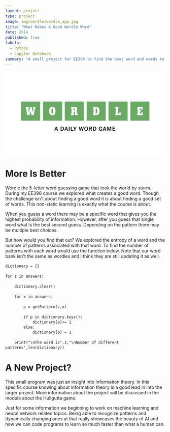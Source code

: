 ```yaml
---
layout: project
type: project
image: img/wordle/wordle_app.jpg
title: "What Makes A Good Wordle Word"
date: 2014
published: true
labels:
  - Python
  - Jupyter Notebook
summary: "A small project for EE396 to find the best word and words to use"
---
```

<p align="center">
  <img width="500"
     src="../img/wordle/wordle_header.png">
</p>

# More Is Better

Wordle the 5-letter word guessing game that took the world by storm. During my EE396 course we explored what creates a good word. Though the challenge isn't about finding a good word it is about finding a good set of words. This non-static learning is exactly what the course is about. 

When you guess a word there may be a specific word that gives you the highest probability of information. However, after you guess that single word what is the best second guess. Depending on the pattern there may be multiple best choices. 

But how would you find that out? We explored the entropy of a word and the number of patterns associated with that word. To find the number of patterns with each word would use the function below. Note that our word bank isn't the same as wordles and I think they are still updating it as well.


```
dictionary = {}

for z in answers:

    dictionary.clear()

    for x in answers:
    
        p = getPattern(z,x)
        
        if p in dictionary.keys():
            dictionary[p]+= 1
        else:
            dictionary[p] = 1
            
    print("\nThe word is",z,"\nNumber of different patterns",len(dictionary))
```

# A New Project?

This small program was just an insight into information theory. In this specific course knowing about information theory is a good lead in into the larger project. More information about the project will be discussed in the module about the Huligutta game. 

Just for some information we beginning to work on machine learning and neural network related topics. Being able to recognize patterns and dynamically changing ones at that really showcases the beauty of AI and how we can code programs to learn so much faster than what a human can.


